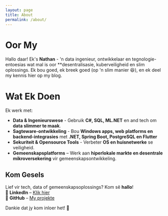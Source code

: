 ```yaml
---
layout: page
title: About
permalink: /about/
---
```


# Oor My

Hallo daar! Ek's **Nathan** - 'n data ingenieur, ontwikkelaar en tegnologie-entoesias wat mal is oor **desentralisasie, kuberveiligheid en slim oplossings. Ek bou goed, ek breek goed (op 'n slim manier 😆), en ek deel my kennis hier op my blog.

# Wat Ek Doen

Ek werk met:

- **Data & Ingenieurswese** - Gebruik **C#, SQL, ML.NET** en and tech om **data slimmer te maak**.
- **Sagteware-ontwikkeling** - Bou **Windows apps, web platforms en backend-integrasies** met **.NET, Spring Boot, PostgreSQL en Flutter**
- **Sekuriteit & Opensource Tools** - Verbeter **OS en huisnetwerke** se veiligheid.
- **Gemeenskapsplatforms** – Werk aan **hiperlokale markte en desentrale mikroversekering** vir gemeenskapsontwikkeling.

## Kom Gesels  

Lief vir tech, data of gemeenskapsoplossings? Kom sê **hallo**!  
📌 **LinkedIn** – [Klik hier](https://linkedin.com)  
📌 **GitHub** – [My projekte](https://github.com)  

Dankie dat jy kom inloer het! 🚀 
